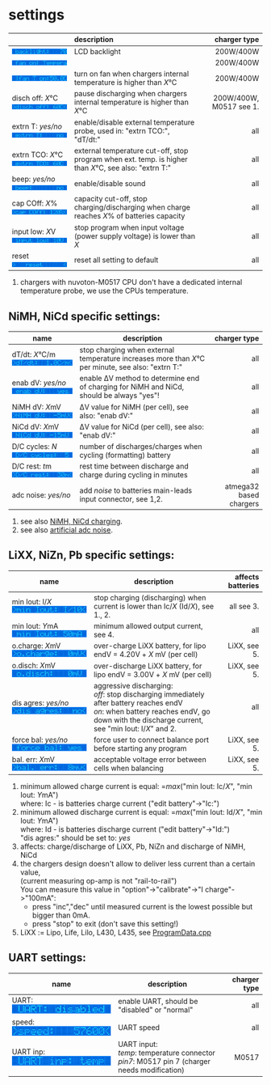 
settings
========

|                                                | description     | charger type|
|:-----------------------------------------------|:----------------|------------:|
|![backlight](i_backlight.png)                   | LCD backlight | 200W/400W   |
|![fanOn](i_fanOn.png)                           |  | 200W/400W |
|![fanTempOn](i_fanTempOn.png)                   | turn on fan when chargers internal temperature is higher than *X*°C |  200W/400W |
|disch off: *X*°C<br>![disch off:](disch_off.png)| pause discharging when chargers internal temperature is higher than *X*°C | 200W/400W, M0517 see 1.|
|extrn T: *yes/no*<br>![extrn T:](extrn_T.png)   | enable/disable external temperature probe, used in: "extrn TCO:", "dT/dt:"| all| 
|extrn TCO: *X*°C<br>![extrn TCO:](extrn_TCO.png)| external temperature cut-off, stop program when ext. temp. is higher than *X*°C, see also: "extrn T:" | all| 
|beep: *yes/no*<br>![beep:](beep.png)            | enable/disable sound | all|
|cap COff: *X*%<br>![cap COff:](cap_COff.png)    | capacity cut-off, stop charging/discharging when charge reaches *X*% of batteries capacity| all |
|input low: *X*V<br>![input low:](input_low.png) | stop program when input voltage (power supply voltage) is lower than *X*| all | 
|reset<br>![reset](reset.png)                    | reset all setting to default | all |


1. chargers with nuvoton-M0517 CPU don't have a dedicated internal temperature probe, we use the CPUs temperature. 


NiMH, NiCd specific settings:
-----------------------------


| name                                            | description | charger type|
|-------------------------------------------------|-------------|------------:|
|dT/dt: *X*°C/m<br>![dT/dt:](dT_dt.png)           | stop charging when external temperature increases more than *X*°C per minute, see also: "extrn T:"| all |
|enab dV: *yes/no*<br>![enab dV:](enab_dV.png)    | enable ΔV method to determine end of charging for NiMH and NiCd, should be always "yes"!| all |
|NiMH dV: *X*mV<br>![NiMH dV:](NiMH_dV.png)       | ΔV value for NiMH (per cell), see also: "enab dV:"| all |
|NiCd dV: *X*mV<br>![NiCd dV:](NiCd_dV.png)       | ΔV value for NiCd (per cell), see also: "enab dV:"| all |
|D/C cycles: *N*<br>![D/C cycles:](D_C_cycles.png)| number of discharges/charges when cycling (formatting) battery| all |
|D/C rest: *t*m<br>![D/C rest:](D_C_rest.png)     | rest time between discharge and charge during cycling in minutes| all |
|adc noise: *yes/no*                              | add *noise* to batteries main-leads input connector, see 1,2. | atmega32 based chargers |

1. see also [NiMH, NiCd charging](../nimh_nicd_charging.md).
2. see also [artificial adc noise](../artificial_adc_noise.md).


LiXX, NiZn, Pb specific settings:
---------------------------------

| name                                              | description          | affects batteries |
|---------------------------------------------------|----------------------|------------------:|
|min Iout: I/*X*<br>![min Iout: I/](min_Iout_I.png) | stop charging (discharging) when current is lower than Ic/*X* (Id/*X*), see 1., 2.| all see 3.|
|min Iout: *Y*mA<br>![min Iout:](min_Iout.png)      | minimum allowed output current, see 4.| all |
|o.charge: *X*mV<br>![o.charge:](o_charge.png)      | over-charge LiXX battery, for lipo endV = 4.20V + *X* mV (per cell) | LiXX, see 5.| 
|o.disch: *X*mV<br>![o.disch:](o_disch.png)         | over-discharge LiXX battery, for lipo endV = 3.00V + *X* mV (per cell) | LiXX, see 5.|
|dis agres: *yes/no*<br>![dis agres:](dis_agres.png)| aggressive discharging:<br>*off*: stop discharging immediately after battery reaches endV<br>*on*: when battery reaches endV, go down with the discharge current, see "min Iout: I/*X*" and 2.| all |
|force bal: *yes/no*<br>![force bal:](force_bal.png)| force user to connect balance port before starting any program | LiXX, see 5.|
|bal. err: *X*mV<br>![bal. err:](bal_err.png)       | acceptable voltage error between cells when balancing | LiXX, see 5.|

1. minimum allowed charge current is equal: =*max*("min Iout: Ic/*X*", "min Iout: *Y*mA")  
   where: Ic - is batteries charge current ("edit battery"->"Ic:")
2. minimum allowed discharge current is equal: =*max*("min Iout: Id/*X*", "min Iout: *Y*mA")  
   where: Id - is batteries discharge current ("edit battery"->"Id:")  
   "dis agres:" should be set to: *yes*
2. affects: charge/discharge of LiXX, Pb, NiZn and discharge of NiMH, NiCd
3. the chargers design doesn't allow to deliver less current than a certain value,  
   (current measuring op-amp is not "rail-to-rail")  
   You can measure this value in "option"->"calibrate"->"I charge"->"100mA":
   - press "inc","dec" until measured current is the lowest possible but bigger than 0mA.
   - press "stop" to exit (don't save this setting!) 
4. LiXX := Lipo, Life, Lilo, L430, L435, see [ProgramData.cpp](../../src/core/ProgramData.cpp#L50-L54)

UART settings:
--------------
| name                                  | description | charger type|
|---------------------------------------|-------------|------------:|
|UART:<br>![UART:](UART.png)            | enable UART, should be "disabled" or "normal" | all|
|speed:<br>![speed:](speed.png)         | UART speed | all |
|UART inp:<br>![UART inp:](UART_inp.png)| UART input:<br>*temp*: temperature connector<br> *pin7*: M0517 pin 7 (charger needs modification)| M0517 |



